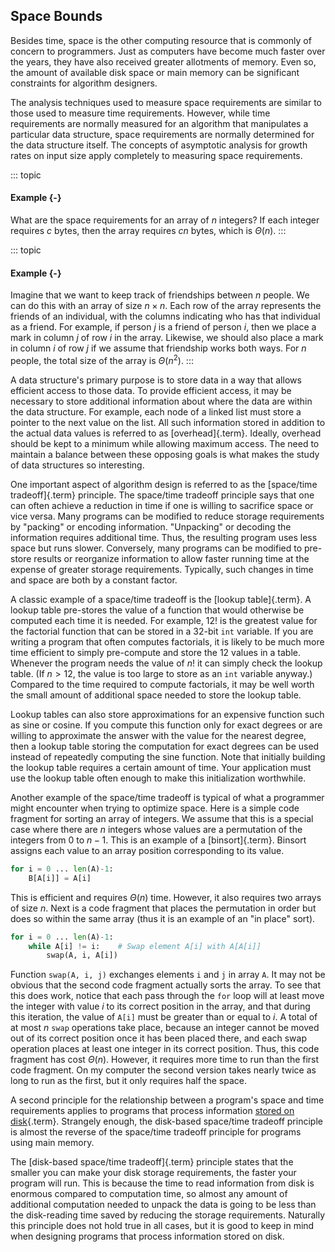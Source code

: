 
## Space Bounds

Besides time, space is the other computing resource that is commonly of
concern to programmers. Just as computers have become much faster over
the years, they have also received greater allotments of memory. Even
so, the amount of available disk space or main memory can be significant
constraints for algorithm designers.

The analysis techniques used to measure space requirements are similar
to those used to measure time requirements. However, while time
requirements are normally measured for an algorithm that manipulates a
particular data structure, space requirements are normally determined
for the data structure itself. The concepts of asymptotic analysis for
growth rates on input size apply completely to measuring space
requirements.

::: topic
#### Example {-}

What are the space requirements for an array of $n$ integers? If each
integer requires $c$ bytes, then the array requires $cn$ bytes, which is
$\Theta(n)$.
:::

::: topic
#### Example {-}

Imagine that we want to keep track of friendships between $n$ people. We
can do this with an array of size $n \times n$. Each row of the array
represents the friends of an individual, with the columns indicating who
has that individual as a friend. For example, if person $j$ is a friend
of person $i$, then we place a mark in column $j$ of row $i$ in the
array. Likewise, we should also place a mark in column $i$ of row $j$ if
we assume that friendship works both ways. For $n$ people, the total
size of the array is $\Theta(n^2)$.
:::

A data structure's primary purpose is to store data in a way that
allows efficient access to those data. To provide efficient access, it
may be necessary to store additional information about where the data
are within the data structure. For example, each node of a linked list
must store a pointer to the next value on the list. All such information
stored in addition to the actual data values is referred to as
[overhead]{.term}. Ideally, overhead should be
kept to a minimum while allowing maximum access. The need to maintain a
balance between these opposing goals is what makes the study of data
structures so interesting.

One important aspect of algorithm design is referred to as the
[space/time tradeoff]{.term} principle. The
space/time tradeoff principle says that one can often achieve a
reduction in time if one is willing to sacrifice space or vice versa.
Many programs can be modified to reduce storage requirements by
"packing" or encoding information. "Unpacking" or decoding the
information requires additional time. Thus, the resulting program uses
less space but runs slower. Conversely, many programs can be modified to
pre-store results or reorganize information to allow faster running time
at the expense of greater storage requirements. Typically, such changes
in time and space are both by a constant factor.

A classic example of a space/time tradeoff is the
[lookup table]{.term}. A lookup table pre-stores
the value of a function that would otherwise be computed each time it is
needed. For example, 12! is the greatest value for the factorial
function that can be stored in a 32-bit `int` variable. If you are
writing a program that often computes factorials, it is likely to be
much more time efficient to simply pre-compute and store the 12 values
in a table. Whenever the program needs the value of $n!$ it can simply
check the lookup table. (If $n > 12$, the value is too large to store as
an `int` variable anyway.) Compared to the time required to compute
factorials, it may be well worth the small amount of additional space
needed to store the lookup table.

Lookup tables can also store approximations for an expensive function
such as sine or cosine. If you compute this function only for exact
degrees or are willing to approximate the answer with the value for the
nearest degree, then a lookup table storing the computation for exact
degrees can be used instead of repeatedly computing the sine function.
Note that initially building the lookup table requires a certain amount
of time. Your application must use the lookup table often enough to make
this initialization worthwhile.

Another example of the space/time tradeoff is typical of what a
programmer might encounter when trying to optimize space. Here is a
simple code fragment for sorting an array of integers. We assume that
this is a special case where there are $n$ integers whose values are a
permutation of the integers from 0 to $n-1$. This is an example of a
[binsort]{.term}. Binsort
assigns each value to an array position corresponding to its value.

```python
for i = 0 ... len(A)-1:
    B[A[i]] = A[i]
```

This is efficient and requires $\Theta(n)$ time. However, it also
requires two arrays of size $n$. Next is a code fragment that places the
permutation in order but does so within the same array (thus it is an
example of an "in place" sort).

```python
for i = 0 ... len(A)-1:
    while A[i] != i:    # Swap element A[i] with A[A[i]]
        swap(A, i, A[i])
```

Function `swap(A, i, j)` exchanges elements `i` and `j` in array `A`. It
may not be obvious that the second code fragment actually sorts the
array. To see that this does work, notice that each pass through the
`for` loop will at least move the integer with value $i$ to its correct
position in the array, and that during this iteration, the value of
`A[i]` must be greater than or equal to $i$. A total of at most $n$
`swap` operations take place, because an integer cannot be moved out of
its correct position once it has been placed there, and each swap
operation places at least one integer in its correct position. Thus,
this code fragment has cost $\Theta(n)$. However, it requires more time
to run than the first code fragment. On my computer the second version
takes nearly twice as long to run as the first, but it only requires
half the space.

A second principle for the relationship between a program's space and
time requirements applies to programs that process information
[stored on disk](#file-processing){.term}. 
Strangely enough, the disk-based space/time tradeoff
principle is almost the reverse of the space/time tradeoff principle for
programs using main memory.

The [disk-based space/time tradeoff]{.term}
principle states that the smaller you can make your disk storage
requirements, the faster your program will run. This is because the time
to read information from disk is enormous compared to computation time,
so almost any amount of additional computation needed to unpack the data
is going to be less than the disk-reading time saved by reducing the
storage requirements. Naturally this principle does not hold true in all
cases, but it is good to keep in mind when designing programs that
process information stored on disk.
